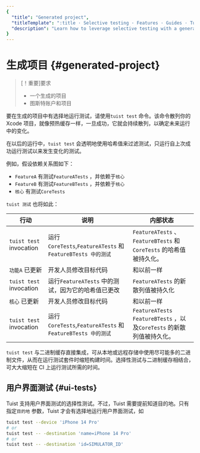 ```yaml
---
{
  "title": "Generated project",
  "titleTemplate": ":title · Selective testing · Features · Guides · Tuist",
  "description": "Learn how to leverage selective testing with a generated project."
}
---
```

# 生成项目 {#generated-project}

> [！重要]要求
> - 一个<LocalizedLink href="/guides/features/projects">生成的项目</LocalizedLink>
> - <LocalizedLink href="/guides/server/accounts-and-projects">图斯特账户和项目</LocalizedLink>

要在生成的项目中有选择地运行测试，请使用`tuist test`
命令。该命令<LocalizedLink href="/guides/features/projects/hashing">散列</LocalizedLink>你的
Xcode
项目，就像<LocalizedLink href="/guides/features/cache#cache-warming">预热缓存</LocalizedLink>一样，一旦成功，它就会持续散列，以确定未来运行中的变化。

在以后的运行中，`tuist test` 会透明地使用哈希值来过滤测试，只运行自上次成功运行测试以来发生变化的测试。

例如，假设依赖关系图如下：

- `FeatureA` 有测试`FeatureATests` ，并依赖于`核心`
- `FeatureB` 有测试`FeatureBTests` ，并依赖于`核心`
- `核心` 有测试`CoreTests`

`tuist 测试` 也将如此：

| 行动                      | 说明                                                  | 内部状态                                                      |
| ----------------------- | --------------------------------------------------- | --------------------------------------------------------- |
| `tuist test` invocation | 运行`CoreTests`,`FeatureATests` 和`FeatureBTests 中的测试` | `FeatureATests` 、`FeatureBTests` 和`CoreTests` 的哈希值被持久化。   |
| `功能A` 已更新               | 开发人员修改目标代码                                          | 和以前一样                                                     |
| `tuist test` invocation | 运行`FeatureATests` 中的测试，因为它的哈希值已更改                   | `FeatureATests` 的新散列值被持久化                                 |
| `核心` 已更新                | 开发人员修改目标代码                                          | 和以前一样                                                     |
| `tuist test` invocation | 运行`CoreTests`,`FeatureATests` 和`FeatureBTests 中的测试` | `FeatureATests` `FeatureBTests` ，以及`CoreTests` 的新散列值被持久化。 |

`tuist test`
与二进制缓存直接集成，可从本地或远程存储中使用尽可能多的二进制文件，从而在运行测试套件时缩短构建时间。选择性测试与二进制缓存相结合，可大大缩短在 CI
上运行测试所需的时间。

## 用户界面测试 {#ui-tests}

Tuist 支持用户界面测试的选择性测试。不过，Tuist 需要提前知道目的地。只有指定`目的地` 参数，Tuist 才会有选择地运行用户界面测试，如
```sh
tuist test --device 'iPhone 14 Pro'
# or
tuist test -- -destination 'name=iPhone 14 Pro'
# or
tuist test -- -destination 'id=SIMULATOR_ID'
```
